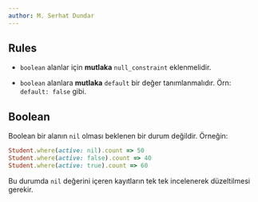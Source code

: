 ```yaml
---
author: M. Serhat Dundar
---
```


## Rules

- `boolean` alanlar için **mutlaka** `null_constraint` eklenmelidir.

- `boolean` alanlara **mutlaka** `default` bir değer tanımlanmalıdır. Örn: `default: false` gibi.

## Boolean

Boolean bir alanın `nil` olması beklenen bir durum değildir. Örneğin:

```ruby
Student.where(active: nil).count => 50
Student.where(active: false).count => 40
Student.where(active: true).count => 60
```

Bu durumda `nil` değerini içeren kayıtların tek tek incelenerek düzeltilmesi gerekir.
